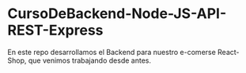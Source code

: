 # CursoDeBackend-Node-JS-API-REST-Express
En este repo desarrollamos el Backend para nuestro e-comerse React-Shop, que venimos trabajando desde antes.
